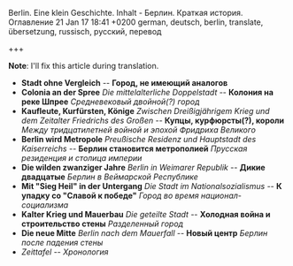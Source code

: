 Berlin. Eine klein Geschichte. Inhalt - Берлин. Краткая история. Оглавление
21 Jan 17 18:41 +0200
german, deutsch, berlin, translate, übersetzung, russisch, русский, перевод

+++

**Note**: I'll fix this article during translation.

* **Stadt ohne Vergleich** -- **Город, не имеющий аналогов**
* **Colonia an der Spree** *Die mittelalterliche Doppelstadt* -- **Колония на реке Шпрее** *Средневековый двойной(?) город*
* **Kaufleute, Kurfürsten, Könige** *Zwischen Dreißigjährigem Krieg und dem Zeitalter Friedrichs des Großen* -- **Купцы, курфюрсты(?), короли** *Между тридцатилетней войной и эпохой Фридриха Великого*
* **Berlin wird Metropole** *Preußische Residenz und Hauptstadt des Kaiserreichs* -- **Берлин становится метрополией** *Прусская резиденция и столица империи*
* **Die wilden zwanziger Jahre** *Berlin in Weimarer Republik* -- **Дикие двадцатые** *Берлин в Веймарской Республике*
* **Mit "Sieg Heil" in der Untergang** *Die Stadt im Nationalsozialismus* -- **К упадку со "Славой к победе"** *Город во время национал-социализма*
* **Kalter Krieg und Mauerbau** *Die geteilte Stadt* -- **Холодная война и строительство стены** *Разделенный город*
* **Die neue Mitte** *Berlin nach dem Mauerfall* -- **Новый центр** *Берлин после падения стены*
* *Zeittafel* -- *Хронология*
